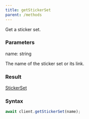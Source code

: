 ```yaml
---
title: getStickerSet
parent: /methods
---
```


Get a sticker set.<span class="select-none">  </span>

### Parameters 

<div class="flex flex-col gap-3"><div><div class="font-mono" id="p_name" data-anchor><span class="font-bold">name</span><span class="opacity-50">:</span> <span>string</span></div><div class="pl-3"><div class="no-margin">

The name of the sticker set or its link.

</div></div></div></div>

### Result 

<div class="font-mono"><a href="/types/stickerset"  >StickerSet</a></div>

### Syntax

```ts
await client.getStickerSet(name);
```



